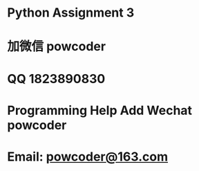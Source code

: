 # Python Assignment 3
# 加微信 powcoder

# QQ 1823890830

# Programming Help Add Wechat powcoder

# Email: powcoder@163.com

